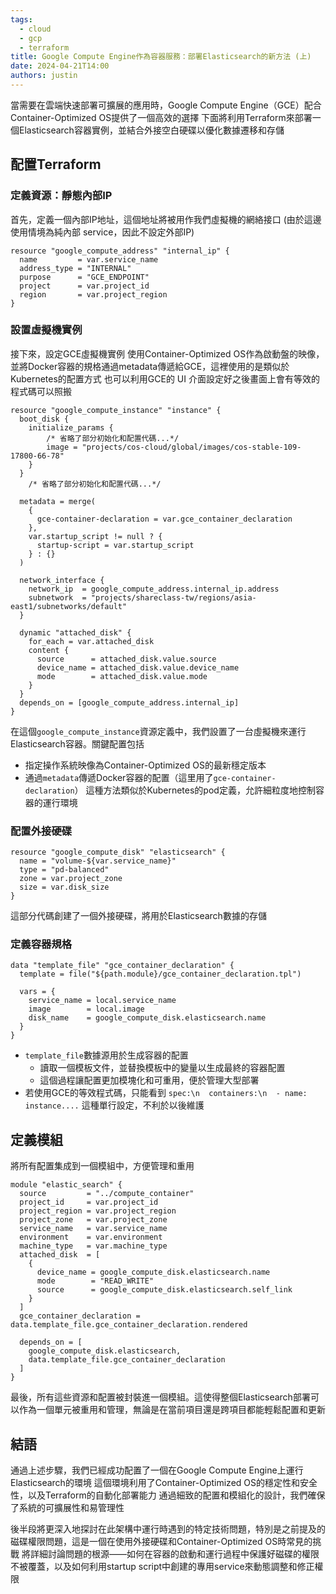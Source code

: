 ```yaml
---
tags:
  - cloud
  - gcp
  - terraform
title: Google Compute Engine作為容器服務：部署Elasticsearch的新方法 (上)
date: 2024-04-21T14:00
authors: justin
---
```

當需要在雲端快速部署可擴展的應用時，Google Compute Engine（GCE）配合Container-Optimized OS提供了一個高效的選擇
下面將利用Terraform來部署一個Elasticsearch容器實例，並結合外接空白硬碟以優化數據遷移和存儲

## 配置Terraform
### 定義資源：靜態內部IP

首先，定義一個內部IP地址，這個地址將被用作我們虛擬機的網絡接口
(由於這邊使用情境為純內部 service，因此不設定外部IP)

```hcl
resource "google_compute_address" "internal_ip" {
  name         = var.service_name
  address_type = "INTERNAL"
  purpose      = "GCE_ENDPOINT"
  project      = var.project_id
  region       = var.project_region
}
```

### 設置虛擬機實例

接下來，設定GCE虛擬機實例
使用Container-Optimized OS作為啟動盤的映像，並將Docker容器的規格通過metadata傳遞給GCE，這裡使用的是類似於Kubernetes的配置方式
也可以利用GCE的 UI 介面設定好之後畫面上會有等效的程式碼可以照搬

```hcl
resource "google_compute_instance" "instance" {
  boot_disk {
    initialize_params {
	    /* 省略了部分初始化和配置代碼...*/
		image = "projects/cos-cloud/global/images/cos-stable-109-17800-66-78"
    }
  }
	/* 省略了部分初始化和配置代碼...*/

  metadata = merge(
    {
      gce-container-declaration = var.gce_container_declaration
    },
    var.startup_script != null ? {
      startup-script = var.startup_script
    } : {}
  )

  network_interface {
    network_ip  = google_compute_address.internal_ip.address
    subnetwork  = "projects/shareclass-tw/regions/asia-east1/subnetworks/default"
  }

  dynamic "attached_disk" {
    for_each = var.attached_disk
    content {
      source      = attached_disk.value.source
      device_name = attached_disk.value.device_name
      mode        = attached_disk.value.mode
    }
  }
  depends_on = [google_compute_address.internal_ip]
}

```

在這個`google_compute_instance`資源定義中，我們設置了一台虛擬機來運行Elasticsearch容器。關鍵配置包括
- 指定操作系統映像為Container-Optimized OS的最新穩定版本
- 通過`metadata`傳遞Docker容器的配置（這里用了`gce-container-declaration`）
這種方法類似於Kubernetes的pod定義，允許細粒度地控制容器的運行環境

### 配置外接硬碟

```
resource "google_compute_disk" "elasticsearch" {
  name = "volume-${var.service_name}"
  type = "pd-balanced"
  zone = var.project_zone
  size = var.disk_size
}
```
這部分代碼創建了一個外接硬碟，將用於Elasticsearch數據的存儲

### 定義容器規格

```
data "template_file" "gce_container_declaration" {
  template = file("${path.module}/gce_container_declaration.tpl")

  vars = {
    service_name = local.service_name
    image        = local.image
    disk_name    = google_compute_disk.elasticsearch.name
  }
}
```
- `template_file`數據源用於生成容器的配置
	- 讀取一個模板文件，並替換模板中的變量以生成最終的容器配置
	- 這個過程讓配置更加模塊化和可重用，便於管理大型部署
- 若使用GCE的等效程式碼，只能看到 `spec:\n  containers:\n  - name: instance....` 這種單行設定，不利於以後維護

## 定義模組

將所有配置集成到一個模組中，方便管理和重用
```
module "elastic_search" {
  source         = "../compute_container"
  project_id     = var.project_id
  project_region = var.project_region
  project_zone   = var.project_zone
  service_name   = var.service_name
  environment    = var.environment
  machine_type   = var.machine_type
  attached_disk  = [
    {
      device_name = google_compute_disk.elasticsearch.name
      mode        = "READ_WRITE"
      source      = google_compute_disk.elasticsearch.self_link
    }
  ]
  gce_container_declaration = data.template_file.gce_container_declaration.rendered

  depends_on = [
    google_compute_disk.elasticsearch,
    data.template_file.gce_container_declaration
  ]
}
```

最後，所有這些資源和配置被封裝進一個模組。這使得整個Elasticsearch部署可以作為一個單元被重用和管理，無論是在當前項目還是跨項目都能輕鬆配置和更新

## 結語

通過上述步驟，我們已經成功配置了一個在Google Compute Engine上運行Elasticsearch的環境
這個環境利用了Container-Optimized OS的穩定性和安全性，以及Terraform的自動化部署能力
通過細致的配置和模組化的設計，我們確保了系統的可擴展性和易管理性

後半段將更深入地探討在此架構中運行時遇到的特定技術問題，特別是之前提及的磁碟權限問題，這是一個在使用外接硬碟和Container-Optimized OS時常見的挑戰
將詳細討論問題的根源——如何在容器的啟動和運行過程中保護好磁碟的權限不被覆蓋，以及如何利用startup script中創建的專用service來動態調整和修正權限
